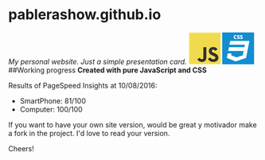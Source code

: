 # pablerashow.github.io
_My personal website. Just a simple presentation card._
![png](_images4readme/js.png) ![png](_images4readme/css.png)
##Working progress
[](http://d2.alternativeto.net/dist/icons/javascript_18251.png?width=64&height=64&mode=crop&upscale=false)
**Created with pure JavaScript and CSS**

Results of PageSpeed Insights at 10/08/2016:
- SmartPhone: 81/100
- Computer: 100/100

If you want to have your own site version, would be great y motivador make a fork in the project. I'd love to read your version.

Cheers!